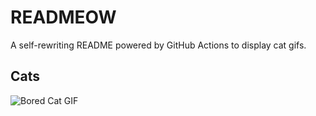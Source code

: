 # READMEOW

A self-rewriting README powered by GitHub Actions to display cat gifs.

## Cats

![Bored Cat GIF](https://media3.giphy.com/media/mlvseq9yvZhba/200.gif?cid=9acd02da2ifmr2ojrdpdqapua9fco0y4sp55suknd1gx6z7z&ep=v1_gifs_search&rid=200.gif&ct=g)
